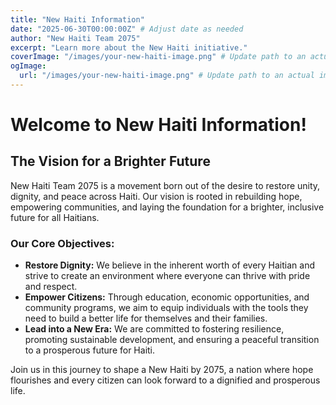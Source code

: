```yaml
---
title: "New Haiti Information"
date: "2025-06-30T00:00:00Z" # Adjust date as needed
author: "New Haiti Team 2075"
excerpt: "Learn more about the New Haiti initiative."
coverImage: "/images/your-new-haiti-image.png" # Update path to an actual image
ogImage:
  url: "/images/your-new-haiti-image.png" # Update path to an actual image
---
```

# Welcome to New Haiti Information!
## The Vision for a Brighter Future

New Haiti Team 2075 is a movement born out of the desire to restore unity, dignity, and peace across Haiti. Our vision is rooted in rebuilding hope, empowering communities, and laying the foundation for a brighter, inclusive future for all Haitians.

### Our Core Objectives:

* **Restore Dignity:** We believe in the inherent worth of every Haitian and strive to create an environment where everyone can thrive with pride and respect.
* **Empower Citizens:** Through education, economic opportunities, and community programs, we aim to equip individuals with the tools they need to build a better life for themselves and their families.
* **Lead into a New Era:** We are committed to fostering resilience, promoting sustainable development, and ensuring a peaceful transition to a prosperous future for Haiti.

Join us in this journey to shape a New Haiti by 2075, a nation where hope flourishes and every citizen can look forward to a dignified and prosperous life.
